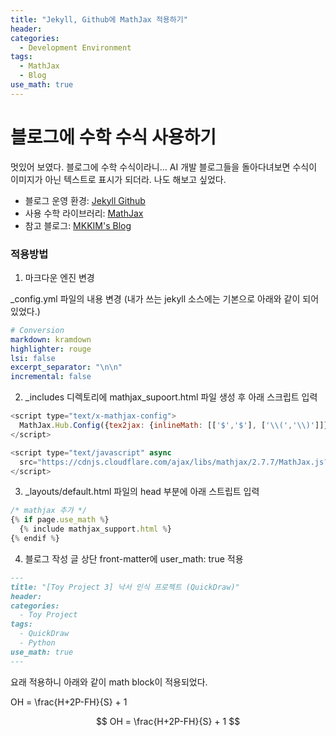 ```yaml
---
title: "Jekyll, Github에 MathJax 적용하기"
header:
categories:
  - Development Environment
tags:
  - MathJax
  - Blog
use_math: true
---
```




# 블로그에 수학 수식 사용하기

멋있어 보였다. 블로그에 수학 수식이라니... AI 개발 블로그들을 돌아다녀보면 수식이 이미지가 아닌 텍스트로 표시가 되더라. 나도 해보고 싶었다.

- 블로그 운영 환경: [Jekyll Github](https://jekyllrb.com/)
- 사용 수학 라이브러리: [MathJax](https://www.mathjax.org/)
- 참고 블로그: [MKKIM's Blog](https://mkkim85.github.io/blog-apply-mathjax-to-jekyll-and-github-pages/)

### 적용방법

1. 마크다운 엔진 변경

_config.yml 파일의 내용 변경 (내가 쓰는 jekyll 소스에는 기본으로 아래와 같이 되어 있었다.)

```yaml
# Conversion
markdown: kramdown
highlighter: rouge
lsi: false
excerpt_separator: "\n\n"
incremental: false
```

2. _includes 디렉토리에 mathjax_supoort.html 파일 생성 후 아래 스크립트 입력

```javascript
<script type="text/x-mathjax-config">
  MathJax.Hub.Config({tex2jax: {inlineMath: [['$','$'], ['\\(','\\)']]}});
</script>

<script type="text/javascript" async
  src="https://cdnjs.cloudflare.com/ajax/libs/mathjax/2.7.7/MathJax.js?config=TeX-MML-AM_CHTML">
</script>
```

3. _layouts/default.html 파일의 head 부분에 아래 스트립트 입력

```js
/* mathjax 추가 */
{% if page.use_math %}
  {% include mathjax_support.html %}
{% endif %}
```

4. 블로그 작성 글 상단 front-matter에 user_math: true 적용

```markdown
---
title: "[Toy Project 3] 낙서 인식 프로젝트 (QuickDraw)"
header:
categories:
  - Toy Project
tags:
  - QuickDraw
  - Python
use_math: true
---
```



요래 적용하니 아래와 같이 math block이 적용되었다.

OH = \frac{H+2P-FH}{S} + 1  


$$
OH = \frac{H+2P-FH}{S} + 1
$$
